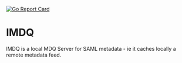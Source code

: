 [![Go Report Card](https://goreportcard.com/badge/github.com/wayf-dk/lMDQ)](https://goreportcard.com/report/github.com/wayf-dk/lMDQ)
# lMDQ
lMDQ is a local MDQ Server for SAML metadata - ie it caches locally a remote metadata feed.
